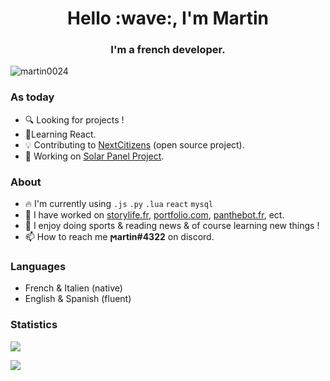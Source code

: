 <h1 align="center">Hello :wave:, I'm Martin</h1>
<h3 align="center">I'm a french developer.</h3>

<p align="left"> <img src="https://komarev.com/ghpvc/?username=martin-fullstacks&label=Profile%20views&color=0e75b6&style=flat" alt="martin0024" /> </p>

### As today

- :mag: Looking for projects !
- :pencil:Learning React.
- :bulb: Contributing to <a href="https://nextcitizens.github.io/ncs_documentation/">NextCitizens</a> (open source project).
- :construction: Working on <a href="https://github.com/project-solar-system-es">Solar Panel Project</a>.

### About

- :fire: I'm currently using `.js` `.py` `.lua` `react` `mysql`
- :hammer: I have worked on [storylife.fr](https://storylife.fr/), [portfolio.com](https://martinportfolio.fr/), [panthebot.fr](https://pantherbot.martinportfolio.fr/),  ect. 
- :eyes: I enjoy doing sports & reading news & of course learning new things ! 
- :mailbox: How to reach me **ϻartin#4322** on discord.
    
### Languages

- French & Italien (native)
- English & Spanish (fluent)


### Statistics


<img align="center" style="padding=0;" src="https://github-readme-stats.quantumlytangled.vercel.app/api/top-langs/?username=martin0024&theme=dark&layout=default&show_icons=true&hide_border=true&include_all_commits=false&count_private=true" />

![](https://github-readme-stats.vercel.app/api?username=martin0024&theme=dark&hide_border=true&include_all_commits=false&count_private=true)<br/>
